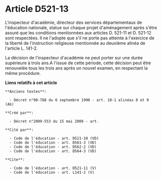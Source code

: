 # Article D521-13

L'inspecteur d'académie, directeur des services départementaux de l'éducation nationale, statue sur chaque projet
d'aménagement après s'être assuré que les conditions mentionnées aux articles D. 521-11 et D. 521-12 sont respectées. Il ne
l'adopte que s'il ne porte pas atteinte à l'exercice de la liberté de l'instruction religieuse mentionnée au deuxième alinéa
de l'article L. 141-2.

La décision de l'inspecteur d'académie ne peut porter sur une durée supérieure à trois ans.A l'issue de cette période, cette
décision peut être renouvelée tous les trois ans après un nouvel examen, en respectant la même procédure.

**Liens relatifs à cet article**

	**Anciens textes**:

	  - Décret n°90-788 du 6 septembre 1990 - art. 10-1 alinéas 8 et 9 (Ab)

	**Créé par**:

	  - Décret n°2009-553 du 15 mai 2009 - art.

	**Cité par**:

	  - Code de l'éducation - art. D521-10 (VD)
	  - Code de l'éducation - art. D561-3 (VD)
	  - Code de l'éducation - art. D562-2 (VD)
	  - Code de l'éducation - art. D564-3 (VD)

	**Cite**:

	  - Code de l'éducation - art. D521-11 (V)
	  - Code de l'éducation - art. L141-2 (V)
